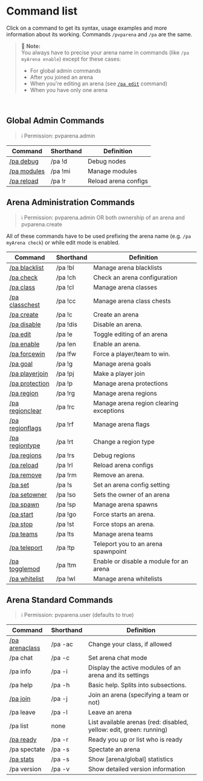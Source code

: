 # Command list

Click on a command to get its syntax, usage examples and more information about its working. Commands `/pvparena` and
 `/pa` are the same.

> 🚩 **Note:**  
> You always have to precise your arena name in commands (like `/pa myArena enable`) except for these cases:
> - For global admin commands
> - After you joined an arena
> - When you're editing an arena (see [`/pa edit`](commands/edit.md) command)
> - When you have only one arena

<br>

## Global Admin Commands

> ℹ Permission: pvparena.admin

| Command                            | Shorthand | Definition           |
|------------------------------------|-----------|----------------------|
| [/pa debug](commands/debug.md)     | /pa !d    | Debug nodes          |
| [/pa modules](commands/modules.md) | /pa !mi   | Manage modules       |
| [/pa reload](commands/reload.md)   | /pa !r    | Reload arena configs |

## Arena Administration Commands

> ℹ Permission: pvparena.admin OR both ownership of an arena and pvparena.create

All of these commands have to be used prefixing the arena name (e.g. `/pa myArena check`) or while edit mode is enabled.

| Command                                    | Shorthand | Definition                              |
|--------------------------------------------|-----------|-----------------------------------------|
| [/pa blacklist](commands/blacklist.md)     | /pa !bl   | Manage arena blacklists                 |
| [/pa check](commands/check.md)             | /pa !ch   | Check an arena configuration            |
| [/pa class](commands/class.md)             | /pa !cl   | Manage arena classes                    |
| [/pa classchest](commands/classchest.md)   | /pa !cc   | Manage arena class chests               |
| [/pa create](commands/create.md)           | /pa !c    | Create an arena                         |
| [/pa disable](commands/disable.md)         | /pa !dis  | Disable an arena.                       |
| [/pa edit](commands/edit.md)               | /pa !e    | Toggle editing of an arena              |
| [/pa enable](commands/enable.md)           | /pa !en   | Enable an arena.                        |
| [/pa forcewin](commands/forcewin.md)       | /pa !fw   | Force a player/team to win.             |
| [/pa goal](commands/goal.md)               | /pa !g    | Manage arena goals                      |
| [/pa playerjoin](commands/playerjoin.md)   | /pa !pj   | Make a player join                      |
| [/pa protection](commands/protection.md)   | /pa !p    | Manage arena protections                |
| [/pa region](commands/region.md)           | /pa !rg   | Manage arena regions                    |
| [/pa regionclear](commands/regionclear.md) | /pa !rc   | Manage arena region clearing exceptions |
| [/pa regionflags](commands/regionflags.md) | /pa !rf   | Manage arena flags                      |
| [/pa regiontype](commands/regiontype.md)   | /pa !rt   | Change a region type                    |
| [/pa regions](commands/regions.md)         | /pa !rs   | Debug regions                           |
| [/pa reload](commands/reload.md)           | /pa !rl   | Reload arena configs                    |
| [/pa remove](commands/remove.md)           | /pa !rm   | Remove an arena.                        | |
| [/pa set](commands/set.md)                 | /pa !s    | Set an arena config setting             |
| [/pa setowner](commands/setowner.md)       | /pa !so   | Sets the owner of an arena              |
| [/pa spawn](commands/spawn.md)             | /pa !sp   | Manage arena spawns                     |
| [/pa start](commands/start.md)             | /pa !go   | Force starts an arena.                  |
| [/pa stop](commands/stop.md)               | /pa !st   | Force stops an arena.                   |
| [/pa teams](commands/teams.md)             | /pa !ts   | Manage arena teams                      |
| [/pa teleport](commands/teleport.md)       | /pa !tp   | Teleport you to an arena spawnpoint     |
| [/pa togglemod](commands/togglemod.md)     | /pa !tm   | Enable or disable a module for an arena |
| [/pa whitelist](commands/whitelist.md)     | /pa !wl   | Manage arena whitelists                 |

## Arena Standard Commands

> ℹ Permission: pvparena.user (defaults to true)

| Command                                  | Shorthand | Definition                                                          |
|------------------------------------------|-----------|---------------------------------------------------------------------|
| [/pa arenaclass](commands/arenaclass.md) | /pa -ac   | Change your class, if allowed                                       |
| /pa chat                                 | /pa -c    | Set arena chat mode                                                 |
| /pa info                                 | /pa -i    | Display the active modules of an arena and its settings             |
| /pa help                                 | /pa -h    | Basic help. Splits into subsections.                                |
| [/pa join](commands/join.md)             | /pa -j    | Join an arena (specifying a team or not)                            |
| /pa leave                                | /pa -l    | Leave an arena                                                      |
| /pa list                                 | none      | List available arenas (red: disabled, yellow: edit, green: running) |
| [/pa ready](commands/ready.md)           | /pa -r    | Ready you up or list who is ready                                   |
| /pa spectate                             | /pa -s    | Spectate an arena                                                   |
| [/pa stats](commands/stats.md)           | /pa -s    | Show [arena/global] statistics                                      |
| /pa version                              | /pa -v    | Show detailed version information                                   |
